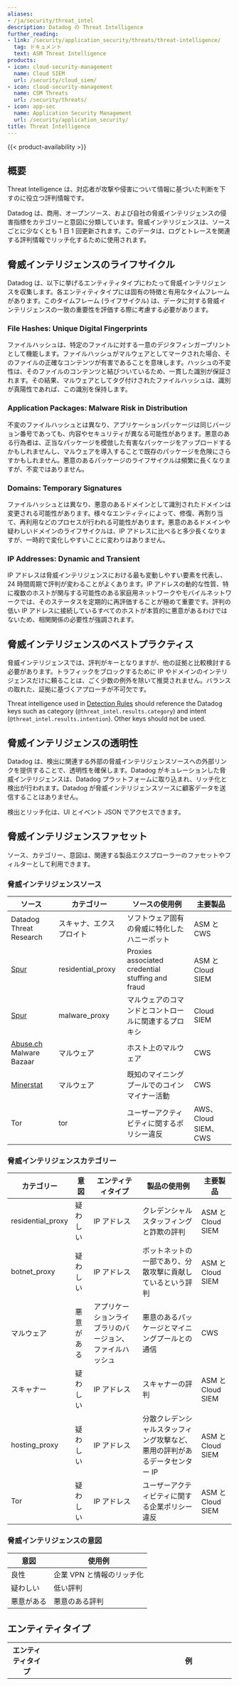 ```yaml
---
aliases:
- /ja/security/threat_intel
description: Datadog の Threat Intelligence
further_reading:
- link: /security/application_security/threats/threat-intelligence/
  tag: ドキュメント
  text: ASM Threat Intelligence
products:
- icon: cloud-security-management
  name: Cloud SIEM
  url: /security/cloud_siem/
- icon: cloud-security-management
  name: CSM Threats
  url: /security/threats/
- icon: app-sec
  name: Application Security Management
  url: /security/application_security/
title: Threat Intelligence
---
```


{{< product-availability >}}

## 概要
Threat Intelligence は、対応者が攻撃や侵害について情報に基づいた判断を下すのに役立つ評判情報です。

Datadog は、商用、オープンソース、および自社の脅威インテリジェンスの侵害指標をカテゴリーと意図に分類しています。脅威インテリジェンスは、ソースごとに少なくとも 1 日 1 回更新されます。このデータは、ログとトレースを関連する評判情報でリッチ化するために使用されます。

## 脅威インテリジェンスのライフサイクル

Datadog は、以下に挙げるエンティティタイプにわたって脅威インテリジェンスを収集します。各エンティティタイプには固有の特徴と有用なタイムフレームがあります。このタイムフレーム (ライフサイクル) は、データに対する脅威インテリジェンスの一致の重要性を評価する際に考慮する必要があります。

### File Hashes: Unique Digital Fingerprints

ファイルハッシュは、特定のファイルに対する一意のデジタフィンガープリントとして機能します。ファイルハッシュがマルウェアとしてマークされた場合、そのファイルの正確なコンテンツが有害であることを意味します。ハッシュの不変性は、そのファイルのコンテンツと結びついているため、一貫した識別が保証されます。その結果、マルウェアとしてタグ付けされたファイルハッシュは、識別が真陽性であれば、この識別を保持します。

### Application Packages: Malware Risk in Distribution

不変のファイルハッシュとは異なり、アプリケーションパッケージは同じバージョン番号であっても、内容やセキュリティが異なる可能性があります。悪意のある行為者は、正当なパッケージを模倣した有害なパッケージをアップロードするかもしれませんし、マルウェアを導入することで既存のパッケージを危険にさらすかもしれません。悪意のあるパッケージのライフサイクルは頻繁に長くなりますが、不変ではありません。

### Domains: Temporary Signatures

ファイルハッシュとは異なり、悪意のあるドメインとして識別されたドメインは変更される可能性があります。様々なエンティティによって、修復、再割り当て、再利用などのプロセスが行われる可能性があります。悪意のあるドメインや疑わしいドメインのライフサイクルは、IP アドレスに比べると多少長くなりますが、一時的で変化しやすいことに変わりはありません。

### IP Addresses: Dynamic and Transient

IP アドレスは脅威インテリジェンスにおける最も変動しやすい要素を代表し、24 時間周期で評判が変わることがよくあります。IP アドレスの動的な性質、特に複数のホストが関与する可能性のある家庭用ネットワークやモバイルネットワークでは、そのステータスを定期的に再評価することが極めて重要です。評判の低い IP アドレスに接続しているすべてのホストが本質的に悪意があるわけではないため、相関関係の必要性が強調されます。

## 脅威インテリジェンスのベストプラクティス

脅威インテリジェンスでは、評判がキーとなりますが、他の証拠と比較検討する必要があります。トラフィックをブロックするために IP やドメインのインテリジェンスだけに頼ることは、ごく少数の例外を除いて推奨されません。バランスの取れた、証拠に基づくアプローチが不可欠です。

Threat intelligence used in [Detection Rules][1] should reference the Datadog keys such as category (`@threat_intel.results.category`) and intent (`@threat_intel.results.intention`). Other keys should not be used.

## 脅威インテリジェンスの透明性

Datadog は、検出に関連する外部の脅威インテリジェンスソースへの外部リンクを提供することで、透明性を確保します。Datadog がキュレーションした脅威インテリジェンスは、Datadog プラットフォームに取り込まれ、リッチ化と検出が行われます。Datadog が脅威インテリジェンスソースに顧客データを送信することはありません。

検出とリッチ化は、UI とイベント JSON でアクセスできます。

## 脅威インテリジェンスファセット

ソース、カテゴリー、意図は、関連する製品エクスプローラーのファセットやフィルターとして利用できます。

### 脅威インテリジェンスソース

| ソース | カテゴリー | ソースの使用例 | 主要製品 |
|--------|------------|-----------|------------------|
| Datadog Threat Research| スキャナ、エクスプロイト | ソフトウェア固有の脅威に特化したハニーポット | ASM と CWS |
| [Spur](https://spur.us/) | residential_proxy | Proxies associated credential stuffing and fraud | ASM と Cloud SIEM |
| [Spur](https://spur.us/) | malware_proxy | マルウェアのコマンドとコントロールに関連するプロキシ | Cloud SIEM |
| [Abuse.ch](https://abuse.ch/) Malware Bazaar| マルウェア | ホスト上のマルウェア | CWS |
| [Minerstat](https://minerstat.com/mining-pool-whitelist.txt) | マルウェア | 既知のマイニングプールでのコインマイナー活動| CWS |
| Tor | tor | ユーザーアクティビティに関するポリシー違反 | AWS、Cloud SIEM、CWS |

### 脅威インテリジェンスカテゴリー

| カテゴリー | 意図 | エンティティタイプ | 製品の使用例 | 主要製品 |
|----------|----------|--------------|----------|------------------|
| residential_proxy | 疑わしい | IP アドレス | クレデンシャルスタッフィングと詐欺の評判 | ASM と Cloud SIEM |
| botnet_proxy | 疑わしい | IP アドレス | ボットネットの一部であり、分散攻撃に貢献しているという評判 | ASM と Cloud SIEM |
| マルウェア | 悪意がある | アプリケーションライブラリのバージョン、ファイルハッシュ | 悪意のあるパッケージとマイニングプールとの通信| CWS |
| スキャナー | 疑わしい | IP アドレス | スキャナーの評判 | ASM と Cloud SIEM |
| hosting_proxy | 疑わしい | IP アドレス | 分散クレデンシャルスタッフィング攻撃など、悪用の評判があるデータセンター IP | ASM と Cloud SIEM |
| Tor | 疑わしい | IP アドレス  | ユーザーアクティビティに関する企業ポリシー違反 | ASM と Cloud SIEM |

### 脅威インテリジェンスの意図
| 意図 | 使用例 |
|--------|----------|
| 良性 | 企業 VPN と情報のリッチ化 |
| 疑わしい | 低い評判 |
| 悪意がある | 悪意のある評判 |


## エンティティタイプ
| エンティティタイプ | 例 | 使用例 |
|-------------|---------|-----------------------------|
| IP アドレス | 128.66.0.1 | 攻撃、コマンドとコントロール、スキャンアクティビティに関連する IP アドレスの特定 |
| ドメイン | example.com、subdomain.example.com | 悪意のある使用に関連するドメイン。マルウェアのコマンドとコントロールとしてよく使用されます |
| アプリケーションパッケージのバージョン | (example_package、1.0.0) | PyPi からダウンロードされた悪意のあるパッケージの特定 |
| ファイルハッシュ [SHA1、SHA256] | 5f7afeeee13aaee6874a59a510b75767156f75d14db0cd4e1725ee619730ccc8 | マルウェアまたは侵害に関連する明確なファイルの特定 |</br>

**注**: 現在、脅威インテリジェンスのソースとカテゴリは構成変更できません。

## その他の参考資料

{{< partial name="whats-next/whats-next.html" >}}

[1]:/ja/security/detection_rules/
